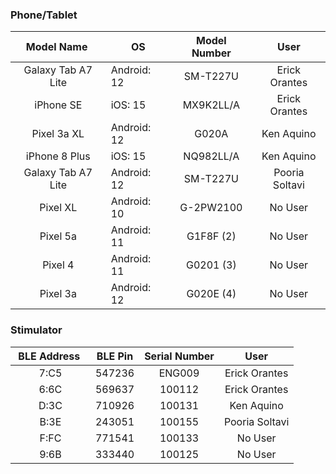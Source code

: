 ### Phone/Tablet

| &nbsp;Model Name &nbsp; | OS | Model Number | User |
|:-:|-|:-:|:-:|
|Galaxy Tab A7 Lite|Android: 12|SM-T227U|Erick Orantes|
|iPhone SE|iOS: 15|MX9K2LL/A|Erick Orantes|
|Pixel 3a XL|Android: 12|G020A|Ken Aquino|
|iPhone 8 Plus|iOS: 15|NQ982LL/A|Ken Aquino|
|Galaxy Tab A7 Lite|Android: 12|SM-T227U|Pooria Soltavi|
|Pixel XL|Android: 10|G-2PW2100|No User|
|Pixel 5a|Android: 11|G1F8F (2)|No User|
|Pixel 4|Android: 11|G0201 (3)|No User|
|Pixel 3a|Android: 12|G020E (4)|No User|






### Stimulator

| &nbsp;BLE Address &nbsp; | BLE Pin | Serial Number | User |
|:-:|-|:-:|:-:|
|7:C5|547236|ENG009|Erick Orantes|
|6:6C|569637|100112|Erick Orantes|
|D:3C|710926|100131|Ken Aquino|
|B:3E|243051|100155|Pooria Soltavi|
|F:FC|771541|100133|No User|
|9:6B|333440|100125|No User|







